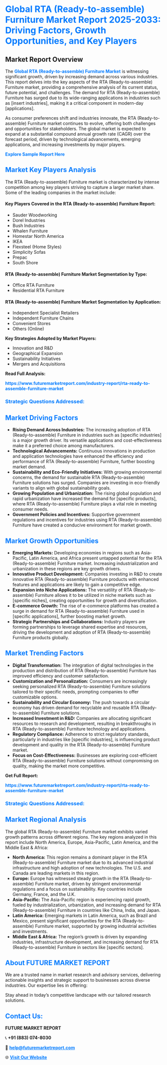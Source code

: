 <h1 style="color: #007BFF;">Global RTA (Ready-to-assemble) Furniture Market Report 2025-2033: Driving Factors, Growth Opportunities, and Key Players</h1>

<section id="overview">
<h2>Market Report Overview</h2>
<p>The <a href="https://www.futuremarketreport.com/industry-report/rta-ready-to-assemble-furniture-market" style="color: #007BFF; text-decoration: none;"><strong>Global RTA (Ready-to-assemble) Furniture Market</strong></a> is witnessing significant growth, driven by increasing demand across various industries. This report delves into the key aspects of the RTA (Ready-to-assemble) Furniture market, providing a comprehensive analysis of its current status, future potential, and challenges. The demand for RTA (Ready-to-assemble) Furniture has surged due to its wide-ranging applications in industries such as [insert industries], making it a critical component in modern-day [applications].</p>
<p>As consumer preferences shift and industries innovate, the RTA (Ready-to-assemble) Furniture market continues to evolve, offering both challenges and opportunities for stakeholders. The global market is expected to expand at a substantial compound annual growth rate (CAGR) over the forecast period, driven by technological advancements, emerging applications, and increasing investments by major players.</p>
</section>

<section id="overview">
<p><a href="https://www.futuremarketreport.com/request-sample/reportId=26418" style="color: #007BFF; text-decoration: none;"><strong>Explore Sample Report Here</strong></a></p>
</section>

<section id="key-players">
<h2 style="color: #007BFF;">Market Key Players Analysis</h2>
<p>The RTA (Ready-to-assemble) Furniture market is characterized by intense competition among key players striving to capture a larger market share. Some of the leading companies in the market include:</p>
<h4>Key Players Covered in the RTA (Ready-to-assemble) Furniture Report:</h4>
<ul><li>Sauder Woodworking</li><li>Dorel Industries</li><li>Bush Industries</li><li>Whalen Furniture</li><li>Homestar North America</li><li>IKEA</li><li>Flexsteel (Home Styles)</li><li>Simplicity Sofas</li><li>Prepac</li><li>South Shore</li></ul>
<h4>RTA (Ready-to-assemble) Furniture Market Segmentation by Type:</h4>
<ul><li>Office RTA Furniture</li><li>Residential RTA Furniture</li></ul>

<h4>RTA (Ready-to-assemble) Furniture Market Segmentation by Application:</h4>
<ul><li>Independent Specialist Retailers</li><li>Independent Furniture Chains</li><li>Convenient Stores</li><li>Others (Online)</li></ul>
<p><strong>Key Strategies Adopted by Market Players:</strong></p>
<ul>
<li>Innovation and R&D</li>
<li>Geographical Expansion</li>
<li>Sustainability Initiatives</li>
<li>Mergers and Acquisitions</li>
</ul>
</section>

<section>
<p><strong>Read Full Analysis: </strong></p><a href="https://www.futuremarketreport.com/industry-report/rta-ready-to-assemble-furniture-market" style="color: #007BFF; text-decoration: none;"><strong>https://www.futuremarketreport.com/industry-report/rta-ready-to-assemble-furniture-market</strong></a>
<h3 style="color: #007BFF;">Strategic Questions Addressed:</h3>
</section>

<section id="driving-factors">
<h2 style="color: #007BFF;">Market Driving Factors</h2>
<ul>
<li><strong>Rising Demand Across Industries:</strong> The increasing adoption of RTA (Ready-to-assemble) Furniture in industries such as [specific industries] is a major growth driver. Its versatile applications and cost-effectiveness make it a preferred choice among manufacturers.</li>
<li><strong>Technological Advancements:</strong> Continuous innovations in production and application technologies have enhanced the efficiency and performance of RTA (Ready-to-assemble) Furniture, further boosting market demand.</li>
<li><strong>Sustainability and Eco-Friendly Initiatives:</strong> With growing environmental concerns, the demand for sustainable RTA (Ready-to-assemble) Furniture solutions has surged. Companies are investing in eco-friendly variants to align with global sustainability goals.</li>
<li><strong>Growing Population and Urbanization:</strong> The rising global population and rapid urbanization have increased the demand for [specific products], where RTA (Ready-to-assemble) Furniture plays a vital role in meeting consumer needs.</li>
<li><strong>Government Policies and Incentives:</strong> Supportive government regulations and incentives for industries using RTA (Ready-to-assemble) Furniture have created a conducive environment for market growth.</li>
</ul>
</section>

<section id="growth-opportunities">
<h2 style="color: #007BFF;">Market Growth Opportunities</h2>
<ul>
<li><strong>Emerging Markets:</strong> Developing economies in regions such as Asia-Pacific, Latin America, and Africa present untapped potential for the RTA (Ready-to-assemble) Furniture market. Increasing industrialization and urbanization in these regions are key growth drivers.</li>
<li><strong>Innovative Product Development:</strong> Companies investing in R&D to create innovative RTA (Ready-to-assemble) Furniture products with enhanced features and applications are likely to gain a competitive edge.</li>
<li><strong>Expansion into Niche Applications:</strong> The versatility of RTA (Ready-to-assemble) Furniture allows it to be utilized in niche markets such as [specific niches], creating opportunities for growth and diversification.</li>
<li><strong>E-commerce Growth:</strong> The rise of e-commerce platforms has created a surge in demand for RTA (Ready-to-assemble) Furniture used in [specific applications], further boosting market growth.</li>
<li><strong>Strategic Partnerships and Collaborations:</strong> Industry players are forming partnerships to leverage shared expertise and resources, driving the development and adoption of RTA (Ready-to-assemble) Furniture products globally.</li>
</ul>
</section>

<section id="trending-factors">
<h2 style="color: #007BFF;">Market Trending Factors</h2>
<ul>
<li><strong>Digital Transformation:</strong> The integration of digital technologies in the production and distribution of RTA (Ready-to-assemble) Furniture has improved efficiency and customer satisfaction.</li>
<li><strong>Customization and Personalization:</strong> Consumers are increasingly seeking personalized RTA (Ready-to-assemble) Furniture solutions tailored to their specific needs, prompting companies to offer customizable options.</li>
<li><strong>Sustainability and Circular Economy:</strong> The push towards a circular economy has driven demand for recyclable and reusable RTA (Ready-to-assemble) Furniture solutions.</li>
<li><strong>Increased Investment in R&D:</strong> Companies are allocating significant resources to research and development, resulting in breakthroughs in RTA (Ready-to-assemble) Furniture technology and applications.</li>
<li><strong>Regulatory Compliance:</strong> Adherence to strict regulatory standards, particularly in industries like [specific industries], is influencing product development and quality in the RTA (Ready-to-assemble) Furniture market.</li>
<li><strong>Focus on Cost-Effectiveness:</strong> Businesses are exploring cost-efficient RTA (Ready-to-assemble) Furniture solutions without compromising on quality, making the market more competitive.</li>
</ul>
</section>

<section>
<p><strong>Get Full Report: </strong></p><a href="https://www.futuremarketreport.com/industry-report/rta-ready-to-assemble-furniture-market" style="color: #007BFF; text-decoration: none;"><strong>https://www.futuremarketreport.com/industry-report/rta-ready-to-assemble-furniture-market</strong></a>
<h3 style="color: #007BFF;">Strategic Questions Addressed:</h3>
</section>


<section id="regional-analysis">
<h2 style="color: #007BFF;">Market Regional Analysis</h2>
<p>The global RTA (Ready-to-assemble) Furniture market exhibits varied growth patterns across different regions. The key regions analyzed in this report include North America, Europe, Asia-Pacific, Latin America, and the Middle East & Africa:</p>
<ul>
<li><strong>North America:</strong> This region remains a dominant player in the RTA (Ready-to-assemble) Furniture market due to its advanced industrial infrastructure and high adoption of new technologies. The U.S. and Canada are leading markets in this region.</li>
<li><strong>Europe:</strong> Europe has witnessed steady growth in the RTA (Ready-to-assemble) Furniture market, driven by stringent environmental regulations and a focus on sustainability. Key countries include Germany, France, and the U.K.</li>
<li><strong>Asia-Pacific:</strong> The Asia-Pacific region is experiencing rapid growth, fueled by industrialization, urbanization, and increasing demand for RTA (Ready-to-assemble) Furniture in countries like China, India, and Japan.</li>
<li><strong>Latin America:</strong> Emerging markets in Latin America, such as Brazil and Mexico, present significant opportunities for the RTA (Ready-to-assemble) Furniture market, supported by growing industrial activities and investments.</li>
<li><strong>Middle East & Africa:</strong> The region’s growth is driven by expanding industries, infrastructure development, and increasing demand for RTA (Ready-to-assemble) Furniture in sectors like [specific sectors].</li>
</ul>
</section>

<footer>
<h2 style="color: #007BFF;">About FUTURE MARKET REPORT</h2>
<p>We are a trusted name in market research and advisory services, delivering actionable insights and strategic support to businesses across diverse industries. Our expertise lies in offering:</p>

<p>Stay ahead in today’s competitive landscape with our tailored research solutions.</p>

<h2 style="color: #007BFF;">Contact Us:</h2>
<p><strong>FUTURE MARKET REPORT</strong></p>
<p>📞 <strong>+91 (883) 074-8030</strong></p>
<p>📧 <strong><a href="mailto:help@futuremarketreport.com" style="color: #007BFF;">help@futuremarketreport.com</a></strong></p>
<p>🌐 <strong><a href="https://www.futuremarketreport.com/" style="color: #007BFF;">Visit Our Website</a></strong></p>
</footer>